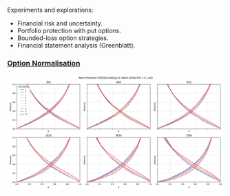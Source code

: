 Experiments and explorations:

- Financial risk and uncertainty.
- Portfolio protection with put options.
- Bounded-loss option strategies.
- Financial statement analysis (Greenblatt).

### [Option Normalisation](option_norm)

![Norm Premium P/E[R]/Scale[log R], Norm Strike P(R < K | vol)](option_norm/readme/norm-premium-p-e-r-scale-log-r-norm-strike-p-r-k-vol.png)